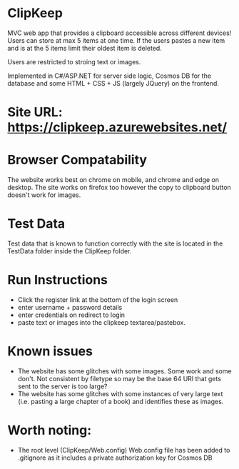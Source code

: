 # ClipKeep
MVC web app that provides a clipboard accessible across different devices! Users can store at max 5 items at  one time. If the users pastes a new item and is at the 5 items limit their oldest item is deleted.

Users are restricted to stroing text or images.

Implemented in C#/ASP.NET for server side logic, Cosmos DB for the database and some HTML + CSS + JS (largely JQuery) on the frontend.

# Site URL: https://clipkeep.azurewebsites.net/

# Browser Compatability 
The website works best on chrome on mobile, and chrome and edge on desktop. The site works on firefox too however the copy to clipboard button doesn't work for images.

# Test Data
Test data that is known to function correctly with the site is located in the TestData folder inside the ClipKeep folder.

# Run Instructions
- Click the register link at the bottom of the login screen
- enter username + password details
- enter credentials on redirect to login
- paste text or images into the clipkeep textarea/pastebox.

# Known issues
- The website has some glitches with some images. Some work and some don't. Not consistent by filetype so may be the base 64 URI that gets sent to the server is too large?
- The website has some glitches with some instances of very large text (i.e. pasting a large chapter of a book) and identifies these as images.

# Worth noting: 
- The root level (ClipKeep/Web.config) Web.config file has been added to .gitignore as it includes a private authorization key for Cosmos DB
